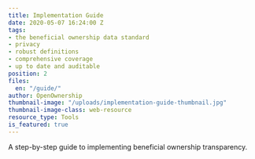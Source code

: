 ```yaml
---
title: Implementation Guide
date: 2020-05-07 16:24:00 Z
tags:
- the beneficial ownership data standard
- privacy
- robust definitions
- comprehensive coverage
- up to date and auditable
position: 2
files:
  en: "/guide/"
author: OpenOwnership
thumbnail-image: "/uploads/implementation-guide-thumbnail.jpg"
thumbnail-image-class: web-resource
resource_type: Tools
is_featured: true
---
```


A step-by-step guide to implementing beneficial ownership transparency.
